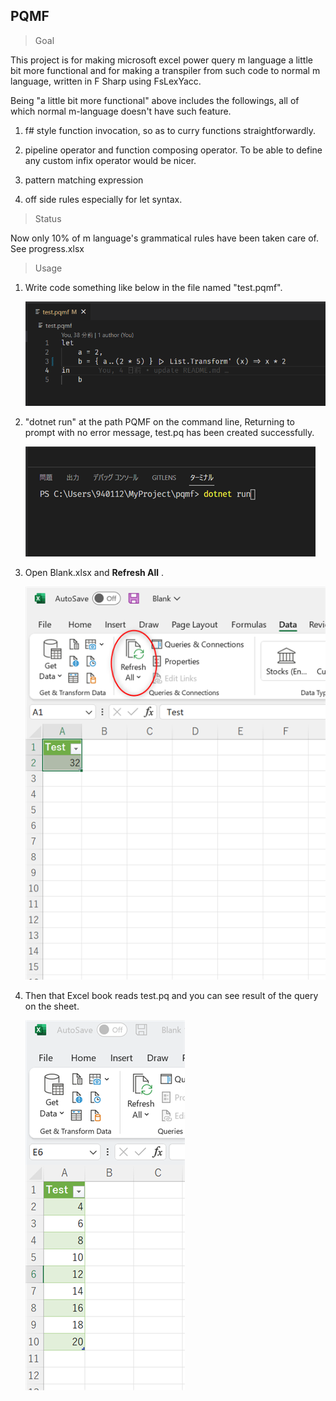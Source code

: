 ## PQMF

> Goal

This project is for making microsoft excel power query m language a little bit more 
functional and for making a transpiler from such code to normal m language, written in F Sharp using FsLexYacc.

Being "a little bit more functional" above includes the followings, all of which normal m-language doesn't have such feature.

1. f# style function invocation, so as to curry functions straightforwardly.

1. pipeline operator and function composing operator. To be able to define any custom infix operator would be nicer.

1. pattern matching expression

1. off side rules especially for let syntax.

> Status

Now only 10% of m language's grammatical rules have been taken care of.  
See progress.xlsx

> Usage

1. Write code something like below in the file named "test.pqmf". 

   ![](https://github.com/Usagi-Nakamura/PQMF/blob/main/images/2022-11-20_17h51_51.png?raw=true)

1. "dotnet run" at the path PQMF on the command line, Returning to prompt with no error message,
   test.pq has been created successfully.  

   ![](https://github.com/Usagi-Nakamura/PQMF/blob/main/images/2022-11-20_17h53_37.png?raw=true)

1. Open Blank.xlsx and **Refresh All** .  

   ![](https://github.com/Usagi-Nakamura/PQMF/blob/main/images/2022-11-20_22h20_01.png?raw=true)


1. Then that Excel book reads test.pq and you can see result of the query on the sheet.  

   ![](https://github.com/Usagi-Nakamura/PQMF/blob/main/images/2022-11-20_22h26_12.png?raw=true)